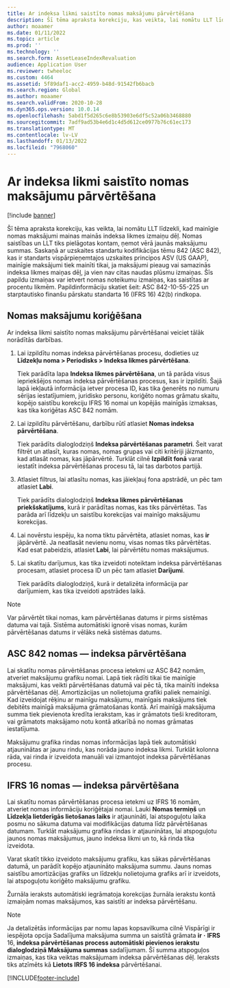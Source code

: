 ```yaml
---
title: Ar indeksa likmi saistīto nomas maksājumu pārvērtēšana
description: Šī tēma apraksta korekciju, kas veikta, lai nomātu LLT līdzekli, kad mainīgie nomas maksājumi mainas mainās indeksa likmes izmaiņu dēļ.
author: moaamer
ms.date: 01/11/2022
ms.topic: article
ms.prod: ''
ms.technology: ''
ms.search.form: AssetLeaseIndexRevaluation
audience: Application User
ms.reviewer: twheeloc
ms.custom: 4464
ms.assetid: 5f89daf1-acc2-4959-b48d-91542fb6bacb
ms.search.region: Global
ms.author: moaamer
ms.search.validFrom: 2020-10-28
ms.dyn365.ops.version: 10.0.14
ms.openlocfilehash: 5abd1f5d265c6e8b53903e6df5c52a06b3468880
ms.sourcegitcommit: 7adf9ad53b4e6d1c4d5d612ce0977b76c61ec173
ms.translationtype: MT
ms.contentlocale: lv-LV
ms.lasthandoff: 01/13/2022
ms.locfileid: "7968060"
---
```

# <a name="revalue-lease-payments-that-are-linked-to-an-index-rate"></a>Ar indeksa likmi saistīto nomas maksājumu pārvērtēšana

[!include [banner](../includes/banner.md)]

Šī tēma apraksta korekciju, kas veikta, lai nomātu LLT līdzekli, kad mainīgie nomas maksājumi mainas mainās indeksa likmes izmaiņu dēļ. Nomas saistības un LLT tiks pielāgotas kontam, ņemot vērā jaunās maksājumu summas. Saskaņā ar uzskaites standartu kodifikācijas tēmu 842 (ASC 842), kas ir standarts vispārpieņemtajos uzskaites principos ASV (US GAAP), mainīgie maksājumi tiek mainīti tikai, ja maksājumi pieaug vai samazinās indeksa likmes maiņas dēļ, ja vien nav citas naudas plūsmu izmaiņas. Šīs papildu izmaiņas var ietvert nomas noteikumu izmaiņas, kas saistītas ar procentu likmēm. Papildinformāciju skatiet šeit: ASC 842-10-55-225 un starptautisko finanšu pārskatu standarta 16 (IFRS 16) 42(b) rindkopa.

## <a name="adjust-lease-payments"></a>Nomas maksājumu koriģēšana

Ar indeksa likmi saistīto nomas maksājumu pārvērtēšanai veiciet tālāk norādītās darbības.

1. Lai izpildītu nomas indeksa pārvērtēšanas procesu, dodieties uz **Līdzekļu noma \> Periodisks \> Indeksa likmes pārvērtēšana**.

    Tiek parādīta lapa **Indeksa likmes pārvērtēšana**, un tā parāda visus iepriekšējos nomas indeksa pārvērtēšanas procesus, kas ir izpildīti. Šajā lapā iekļautā informācija ietver procesa ID, kas tika ģenerēts no numuru sērijas iestatījumiem, juridisko personu, koriģēto nomas grāmatu skaitu, kopējo saistību korekciju IFRS 16 nomai un kopējās mainīgās izmaksas, kas tika koriģētas ASC 842 nomām.

2. Lai izpildītu pārvērtēšanu, darbību rūtī atlasiet **Nomas indeksa pārvērtēšana**.

    Tiek parādīts dialoglodziņš **Indeksa pārvērtēšanas parametri**. Šeit varat filtrēt un atlasīt, kuras nomas, nomas grupas vai citi kritēriji jāizmanto, kad atlasāt nomas, kas jāpārvērtē. Turklāt cilnē **Izpildīt fonā** varat iestatīt indeksa pārvērtēšanas procesu tā, lai tas darbotos partijā.

4. Atlasiet filtrus, lai atlasītu nomas, kas jāiekļauj fona apstrādē, un pēc tam atlasiet **Labi**.

    Tiek parādīts dialoglodziņš **Indeksa likmes pārvērtēšanas priekšskatījums**, kurā ir parādītas nomas, kas tiks pārvērtētas. Tas parāda arī līdzekļu un saistību korekcijas vai mainīgo maksājumu korekcijas.

5. Lai novērstu iespēju, ka noma tiktu pārvērtēta, atlasiet nomas, kas **ir** jāpārvērtē. Ja neatlasāt nevienu nomu, visas nomas tiks pārvērtētas. Kad esat pabeidzis, atlasiet **Labi**, lai pārvērtētu nomas maksājumus.
6. Lai skatītu darījumus, kas tika izveidoti noteiktam indeksa pārvērtēšanas procesam, atlasiet procesa ID un pēc tam atlasiet **Darījumi**.

    Tiek parādīts dialoglodziņš, kurā ir detalizēta informācija par darījumiem, kas tika izveidoti apstrādes laikā.

> [!NOTE]
> Var pārvērtēt tikai nomas, kam pārvērtēšanas datums ir pirms sistēmas datuma vai tajā. Sistēma automātiski ignorē visas nomas, kurām pārvērtēšanas datums ir vēlāks nekā sistēmas datums.

## <a name="asc-842-leases--index-revaluation"></a>ASC 842 nomas — indeksa pārvērtēšana

Lai skatītu nomas pārvērtēšanas procesa ietekmi uz ASC 842 nomām, atveriet maksājumu grafiku nomai. Lapā tiek rādīti tikai tie mainīgie maksājumi, kas veikti pārvērtēšanas datumā vai pēc tā, tika mainīti indeksa pārvērtēšanas dēļ. Amortizācijas un nolietojuma grafiki paliek nemainīgi. Kad izveidojat rēķinu ar mainīgu maksājumu, mainīgais maksājums tiek debitēts mainīgā maksājuma grāmatošanas kontā. Arī mainīgā maksājuma summa tiek pievienota kredīta ierakstam, kas ir grāmatots tieši kreditoram, vai grāmatots maksājamo notu kontā atkarībā no nomas grāmatas iestatījuma.

Maksājumu grafika rindas nomas informācijas lapā tiek automātiski atjauninātas ar jaunu rindu, kas norāda jauno indeksa likmi. Turklāt kolonna rāda, vai rinda ir izveidota manuāli vai izmantojot indeksa pārvērtēšanas procesu.

## <a name="ifrs-16-leases--index-revaluation"></a>IFRS 16 nomas — indeksa pārvērtēšana

Lai skatītu nomas pārvērtēšanas procesa ietekmi uz IFRS 16 nomām, atveriet nomas informāciju koriģētajai nomai. Lauki **Nomas termiņš** un **Līdzekļa lietderīgās lietošanas laiks** ir atjaunināti, lai atspoguļotu laika posmu no sākuma datuma vai modifikācijas datuma līdz pārvērtēšanas datumam. Turklāt maksājumu grafika rindas ir atjauninātas, lai atspoguļotu jaunos nomas maksājumus, jauno indeksa likmi un to, kā rinda tika izveidota.

Varat skatīt tikko izveidoto maksājumu grafiku, kas sākas pārvērtēšanas datumā, un parādīt kopējo atjaunināto maksājuma summu. Jauns nomas saistību amortizācijas grafiks un līdzekļu nolietojuma grafiks arī ir izveidots, lai atspoguļotu koriģēto maksājumu grafiku.

Žurnāla ieraksts automātiski iegrāmatoja korekcijas žurnāla ierakstu kontā izmaiņām nomas maksājumos, kas saistīti ar indeksa pārvērtēšanu.

> [!NOTE]
> Ja detalizētās informācijas par nomu lapas kopsavilkuma cilnē Vispārīgi ir iespējota opcija Sadalījuma maksājuma summa un saistītā grāmata **ir** **·** **IFRS** 16, **indeksa pārvērtēšanas process automātiski pievienos ierakstu dialoglodziņā Maksājuma summas** sadalījumam. Šī summa atspoguļos izmaiņas, kas tika veiktas maksājumam indeksa pārvērtēšanas dēļ. Ieraksts tiks atzīmēts kā **Lietots IRFS 16 indeksa** pārvērtēšanai.

[!INCLUDE[footer-include](../../includes/footer-banner.md)]
